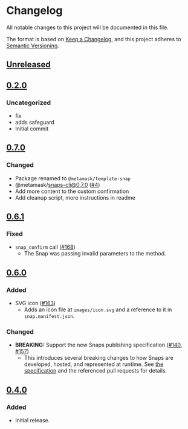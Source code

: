 # Changelog
All notable changes to this project will be documented in this file.

The format is based on [Keep a Changelog](https://keepachangelog.com/en/1.0.0/),
and this project adheres to [Semantic Versioning](https://semver.org/spec/v2.0.0.html).

## [Unreleased]

## [0.2.0]
### Uncategorized
- fix
- adds safeguard
- Initial commit

## [0.7.0]
### Changed
- Package renamed to `@metamask/template-snap`
- @metamask/snaps-cli@0.7.0 ([#4](https://github.com/MetaMask/snap-template/pull/4))
- Add more content to the custom confirmation
- Add cleanup script, more instructions in readme

## [0.6.1]
### Fixed
- `snap_confirm` call ([#168](https://github.com/MetaMask/snaps-skunkworks/pull/168))
  - The Snap was passing invalid parameters to the method.

## [0.6.0]
### Added
- SVG icon ([#163](https://github.com/MetaMask/snaps-skunkworks/pull/163))
  - Adds an icon file at `images/icon.svg` and a reference to it in `snap.manifest.json`.

### Changed
- **BREAKING:** Support the new Snaps publishing specification ([#140](https://github.com/MetaMask/snaps-skunkworks/pull/140), [#157](https://github.com/MetaMask/snaps-skunkworks/pull/157))
  - This introduces several breaking changes to how Snaps are developed, hosted, and represented at runtime. See [the specification](https://github.com/MetaMask/specifications/blob/d4a5bf5d6990bb5b02a98bd3f95a24ffb28c701c/snaps/publishing.md) and the referenced pull requests for details.

## [0.4.0]
### Added
- Initial release.

[Unreleased]: https://github.com/yathishram/new-snaps/compare/v0.7.0...HEAD
[0.2.0]: https://github.com/yathishram/new-snaps/releases/tag/v0.2.0
[0.7.0]: https://github.com/yathishram/new-snaps/compare/v0.6.1...v0.7.0
[0.6.1]: https://github.com/yathishram/new-snaps/compare/v0.6.0...v0.6.1
[0.6.0]: https://github.com/yathishram/new-snaps/compare/v0.4.0...v0.6.0
[0.4.0]: https://github.com/yathishram/new-snaps/releases/tag/v0.4.0
